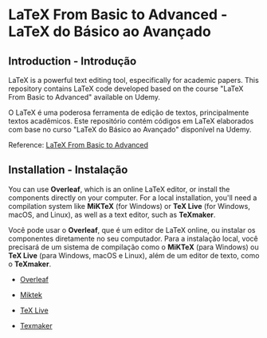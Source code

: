 # LaTeX From Basic to Advanced - LaTeX do Básico ao Avançado

## Introduction - Introdução

LaTeX is a powerful text editing tool, especifically for academic papers. This repository contains LaTeX code developed based on the course "LaTeX From Basic to Advanced" available on Udemy.

O LaTeX é uma poderosa ferramenta de edição de textos, principalmente textos acadêmicos. Este repositório contém códigos em LaTeX elaborados com base no curso "LaTeX do Básico ao Avançado" disponível na Udemy. 

Reference: [LaTeX From Basic to Advanced](https://www.udemy.com/course/curso-de-latex-completo-do-basico-ao-avancado-exercicios)

## Installation - Instalação

You can use **Overleaf**, which is an online LaTeX editor, or install the components directly on your computer. For a local installation, you'll need a compilation system like **MiKTeX** (for Windows) or **TeX Live** (for Windows, macOS, and Linux), as well as a text editor, such as **TeXmaker**.

Você pode usar o **Overleaf**, que é um editor de LaTeX online, ou instalar os componentes diretamente no seu computador. Para a instalação local, você precisará de um sistema de compilação como o **MiKTeX** (para Windows) ou **TeX Live** (para Windows, macOS e Linux), além de um editor de texto, como o **TeXmaker**.


- [Overleaf](https://pt.overleaf.com/)

- [Miktek](https://miktex.org/)

- [TeX Live](https://www.tug.org/texlive/)

- [Texmaker](https://www.xm1math.net/texmaker/)



